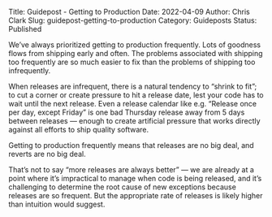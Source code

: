 Title: Guidepost - Getting to Production
Date: 2022-04-09
Author: Chris Clark
Slug: guidepost-getting-to-production
Category: Guideposts
Status: Published

We’ve always prioritized getting to production frequently. Lots of goodness flows from shipping early and often. The problems associated with shipping too frequently are so much easier to fix than the problems of shipping too infrequently.

When releases are infrequent, there is a natural tendency to “shrink to fit”; to cut a corner or create pressure to hit a release date, lest your code has to wait until the next release. Even a release calendar like e.g. “Release once per day, except Friday” is one bad Thursday release away from 5 days between releases — enough to create artificial pressure that works directly against all efforts to ship quality software.

Getting to production frequently means that releases are no big deal, and reverts are no big deal.

That’s not to say “more releases are always better” — we are already at a point where it’s impractical to manage when code is being released, and it’s challenging to determine the root cause of new exceptions because releases are so frequent. But the appropriate rate of releases is likely higher than intuition would suggest.
